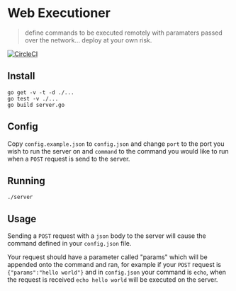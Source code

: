 # Web Executioner
> define commands to be executed remotely with paramaters passed over the network... deploy at your own risk.

[![CircleCI](https://circleci.com/gh/TeamMacLean/web-executioner.svg?style=svg)](https://circleci.com/gh/TeamMacLean/web-executioner)

## Install
```
go get -v -t -d ./...
go test -v ./...
go build server.go
```

## Config
Copy `config.example.json` to `config.json` and change `port` to the port you wish to run the server on and `command` to the command you would like to run when a `POST` request is send to the server.

## Running
```
./server
```

## Usage
Sending a `POST` request with a `json` body to the server will cause the command defined in your `config.json` file.

Your request should have a parameter called "params" which will be appended onto the command and ran, for example if your `POST` request is `{"params":"hello world"}` and in `config.json` your command is `echo`, when the request is received `echo hello world` will be executed on the server.